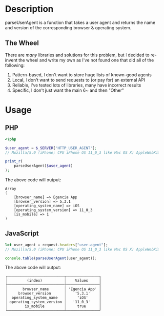 # Description

parseUserAgent is a function that takes a user agent and returns the name and version of the corresponding browser & operating system.

## The Wheel

There are _many_ libraries and solutions for this problem, but I decided to re-invent the wheel and write my own as I've not found one that did all of the following:

1. Pattern-based, I don't want to store huge lists of known-good agents
2. Local, I don't want to send requests to (or pay for) an external API
3. Reliable, I've tested lots of libraries, many have incorrect results
4. Specific, I don't just want the main 6~ and then "Other"

# Usage

## PHP

```php
<?php

$user_agent = $_SERVER['HTTP_USER_AGENT'];
// Mozilla/5.0 (iPhone; CPU iPhone OS 11_0_3 like Mac OS X) AppleWebKit/604.1.38 (KHTML, like Gecko) Mobile/15A432 EgenciaM3iPhoneApp/5.3.1

print_r(
    parseUserAgent($user_agent)
);
```

The above code will output:

```
Array
(
    [browser_name] => Egencia App
    [browser_version] => 5.3.1
    [operating_system_name] => iOS
    [operating_system_version] => 11_0_3
    [is_mobile] => 1
)
```

## JavaScript

```js
let user_agent = request.headers["user-agent"];
// Mozilla/5.0 (iPhone; CPU iPhone OS 11_0_3 like Mac OS X) AppleWebKit/604.1.38 (KHTML, like Gecko) Mobile/15A432 EgenciaM3iPhoneApp/5.3.1

console.table(parseUserAgent(user_agent));
```

The above code will output:

```
┌──────────────────────────┬───────────────┐
│         (index)          │    Values     │
├──────────────────────────┼───────────────┤
│       browser_name       │ 'Egencia App' │
│     browser_version      │    '5.3.1'    │
│  operating_system_name   │     'iOS'     │
│ operating_system_version │   '11_0_3'    │
│        is_mobile         │     true      │
└──────────────────────────┴───────────────┘
```
